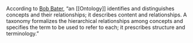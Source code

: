 
According to [Bob Bater](https://www.linkedin.com/in/bobbater/), “an [[Ontology]] identifies and distinguishes concepts and their relationships; it describes content and relationships. A taxonomy formalizes the hierarchical relationships among concepts and specifies the term to be used to refer to each; it prescribes structure and terminology.”

